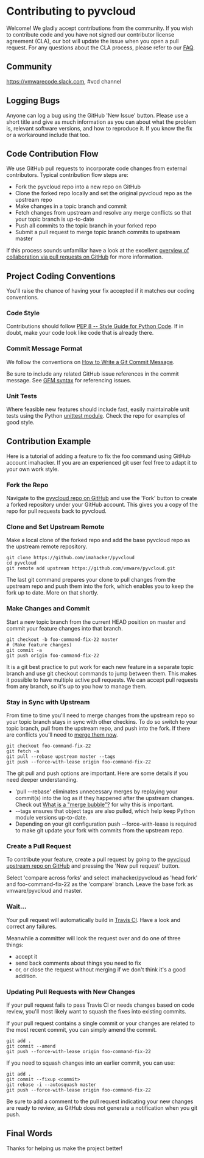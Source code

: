 # Contributing to pyvcloud

Welcome! We gladly accept contributions from the community. If you wish
to contribute code and you have not signed our contributor license
agreement (CLA), our bot will update the issue when you open a pull
request. For any questions about the CLA process, please refer to our
[FAQ](https://cla.vmware.com/faq).

## Community

https://vmwarecode.slack.com, #vcd channel

## Logging Bugs

Anyone can log a bug using the GitHub 'New Issue' button.  Please use
a short title and give as much information as you can about what the
problem is, relevant software versions, and how to reproduce it.  If you
know the fix or a workaround include that too.

## Code Contribution Flow

We use GitHub pull requests to incorporate code changes from external
contributors.  Typical contribution flow steps are:

- Fork the pyvcloud repo into a new repo on GitHub
- Clone the forked repo locally and set the original pyvcloud repo as the upstream repo
- Make changes in a topic branch and commit
- Fetch changes from upstream and resolve any merge conflicts so that your topic branch is up-to-date
- Push all commits to the topic branch in your forked repo
- Submit a pull request to merge topic branch commits to upstream master

If this process sounds unfamiliar have a look at the
excellent [overview of collaboration via pull requests on
GitHub](https://help.github.com/categories/collaborating-with-issues-and-pull-requests) for more information. 

## Project Coding Conventions

You'll raise the chance of having your fix accepted if it matches our
coding conventions.

### Code Style

Contributions should follow [PEP 8 -- Style Guide for Python Code](https://www.python.org/dev/peps/pep-0008/).  If in doubt, make your code look like 
code that is already there. 

### Commit Message Format

We follow the conventions on [How to Write a Git Commit Message](http://chris.beams.io/posts/git-commit/).

Be sure to include any related GitHub
issue references in the commit message.  See [GFM
syntax](https://guides.github.com/features/mastering-markdown/#GitHub-flavored-markdown)
for referencing issues.

### Unit Tests

Where feasible new features should include fast, easily maintainable unit 
tests using the Python [unittest module](https://docs.python.org/3.6/library/unittest.html).  Check the
repo for examples of good style. 

## Contribution Example

Here is a tutorial of adding a feature to fix the foo command using
GitHub account imahacker.  If you are an experienced git user feel free
to adapt it to your own work style.

### Fork the Repo

Navigate to the [pyvcloud repo on
GitHub](https://github.com/vmware/pyvcloud) and use the 'Fork' button to
create a forked repository under your GitHub account.  This gives you a copy 
of the repo for pull requests back to pyvcloud. 

### Clone and Set Upstream Remote

Make a local clone of the forked repo and add the base pyvcloud repo as
the upstream remote repository.

``` shell
git clone https://github.com/imahacker/pyvcloud
cd pyvcloud
git remote add upstream https://github.com/vmware/pyvcloud.git
```

The last git command prepares your clone to pull changes from the
upstream repo and push them into the fork, which enables you to keep
the fork up to date. More on that shortly.

### Make Changes and Commit

Start a new topic branch from the current HEAD position on master and
commit your feature changes into that branch.  

``` shell
git checkout -b foo-command-fix-22 master
# (Make feature changes)
git commit -a
git push origin foo-command-fix-22
```

It is a git best practice to put work for each new feature in a separate
topic branch and use git checkout commands to jump between them.  This
makes it possible to have multiple active pull requests.  We can accept
pull requests from any branch, so it's up to you how to manage them.

### Stay in Sync with Upstream

From time to time you'll need to merge changes from the upstream 
repo so your topic branch stays in sync with other checkins.  To do so
switch to your topic branch, pull from the upstream repo,
and push into the fork.  If there are conflicts you'll need to [merge
them now](https://stackoverflow.com/questions/161813/how-to-resolve-merge-conflicts-in-git). 

``` shell
git checkout foo-command-fix-22
git fetch -a
git pull --rebase upstream master --tags
git push --force-with-lease origin foo-command-fix-22
```

The git pull and push options are important.  Here are some details if you 
need deeper understanding. 

- 'pull --rebase' eliminates unnecessary merges
by replaying your commit(s) into the log as if they happened
after the upstream changes.  Check out [What is a "merge
bubble"?](https://stackoverflow.com/questions/26239379/what-is-a-merge-bubble)
for why this is important.  
- --tags ensures that object tags are also pulled, which help keep Python module versions up-to-date.
- Depending on your git configuration push --force-with-lease is required to make git update your fork with commits from the upstream repo.

### Create a Pull Request

To contribute your feature, create a pull request by going to the [pyvcloud upstream repo on GitHub](https://github.com/vmware/pyvcloud) and pressing the 'New pull request' button. 

Select 'compare across forks' and select imahacker/pyvcloud as 'head fork'
and foo-command-fix-22 as the 'compare' branch.  Leave the base fork as 
vmware/pyvcloud and master. 

### Wait...

Your pull request will automatically build in [Travis
CI](https://travis-ci.org/vmware/pyvcloud/).  Have a look and correct
any failures.

Meanwhile a committer will look the request over and do one of three things: 

- accept it
- send back comments about things you need to fix
- or, or close the request without merging if we don't think it's a good addition.

### Updating Pull Requests with New Changes

If your pull request fails to pass Travis CI or needs changes based on
code review, you'll most likely want to squash the fixes into existing
commits.

If your pull request contains a single commit or your changes are related
to the most recent commit, you can simply amend the commit.

``` shell
git add .
git commit --amend
git push --force-with-lease origin foo-command-fix-22
```

If you need to squash changes into an earlier commit, you can use:

``` shell
git add .
git commit --fixup <commit>
git rebase -i --autosquash master
git push --force-with-lease origin foo-command-fix-22
```

Be sure to add a comment to the pull request indicating your new changes
are ready to review, as GitHub does not generate a notification when
you git push.

## Final Words

Thanks for helping us make the project better!
